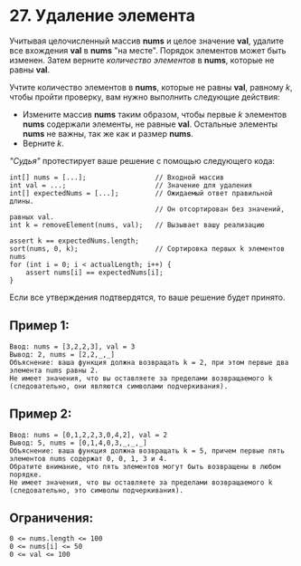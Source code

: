 # 27. Удаление элемента

Учитывая целочисленный массив **nums** и целое значение **val**,
удалите все вхождения **val** в **nums** "на месте".
Порядок элементов может быть изменен.
Затем верните _количество элементов_ в **nums**, которые не равны **val**.

Учтите количество элементов в **nums**, которые не равны **val**, равному _k_,
чтобы пройти проверку, вам нужно выполнить следующие действия:

* Измените массив **nums** таким образом,
чтобы первые _k_ элементов **nums** содержали элементы,
не равные **val**. Остальные элементы **nums** не важны, 
так же как и размер **nums**.
* Верните _k_.

_"Судья"_ протестирует ваше решение с помощью следующего кода:

    int[] nums = [...];                 // Входной массив
    int val = ...;                      // Значение для удаления
    int[] expectedNums = [...];         // Ожидаемый ответ правильной длины.
                                        // Он отсортирован без значений, равных val.
    int k = removeElement(nums, val);   // Вызывает вашу реализацию
    
    assert k == expectedNums.length;
    sort(nums, 0, k);                   // Сортировка первых k элементов nums
    for (int i = 0; i < actualLength; i++) {
        assert nums[i] == expectedNums[i];
    }

Если все утверждения подтвердятся, то ваше решение будет принято.

## Пример 1:
    Ввод: nums = [3,2,2,3], val = 3
    Вывод: 2, nums = [2,2,_,_]
    Объяснение: ваша функция должна возвращать k = 2, при этом первые два элемента nums равны 2.
    Не имеет значения, что вы оставляете за пределами возвращаемого k (следовательно, они являются символами подчеркивания).

## Пример 2:
    Ввод: nums = [0,1,2,2,3,0,4,2], val = 2
    Вывод: 5, nums = [0,1,4,0,3,_,_,_]
    Объяснение: ваша функция должна возвращать k = 5, причем первые пять элементов nums содержат 0, 0, 1, 3 и 4.
    Обратите внимание, что пять элементов могут быть возвращены в любом порядке.
    Не имеет значения, что вы оставляете за пределами возвращаемого k (следовательно, это символы подчеркивания).

## Ограничения:
    0 <= nums.length <= 100
    0 <= nums[i] <= 50
    0 <= val <= 100
